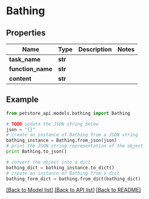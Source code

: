 # Bathing


## Properties
Name | Type | Description | Notes
------------ | ------------- | ------------- | -------------
**task_name** | **str** |  | 
**function_name** | **str** |  | 
**content** | **str** |  | 

## Example

```python
from petstore_api.models.bathing import Bathing

# TODO update the JSON string below
json = "{}"
# create an instance of Bathing from a JSON string
bathing_instance = Bathing.from_json(json)
# print the JSON string representation of the object
print Bathing.to_json()

# convert the object into a dict
bathing_dict = bathing_instance.to_dict()
# create an instance of Bathing from a dict
bathing_form_dict = bathing.from_dict(bathing_dict)
```
[[Back to Model list]](../README.md#documentation-for-models) [[Back to API list]](../README.md#documentation-for-api-endpoints) [[Back to README]](../README.md)


